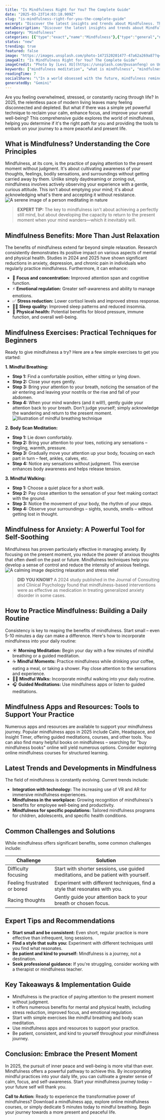 ```yaml
---
title: "Is Mindfulness Right for You? The Complete Guide"
date: "2025-03-23T14:03:18.909Z"
slug: "is-mindfulness-right-for-you-the-complete-guide"
excerpt: "Discover the latest insights and trends about Mindfulness. This comprehensive guide covers everything you need to know about Mindfulness in 2025."
metaDescription: "Discover the latest insights and trends about Mindfulness. This comprehensive guide covers everything you need to know about Mindfulness in 2025."
category: "Mindfulness"
categories: [{"type":"exact","name":"Mindfulness"},{"type":"general","name":"Psychology"},{"type":"medium","name":"Cognitive Therapy"},{"type":"specific","name":"Acceptance Commitment Therapy"},{"type":"niche","name":"Values Clarification"}]
status: "new"
trending: true
featured: false
image: "https://images.unsplash.com/photo-1471520201477-47a62a269a87?q=85&w=1200&fit=max&fm=webp&auto=compress"
imageAlt: "Is Mindfulness Right for You? The Complete Guide"
imageCredit: "Photo by [Levi XU](https://unsplash.com/@xusanfeng) on Unsplash"
keywords: ["mindfulness meditation", "what is mindfulness", "mindfulness exercises", "mindfulness benefits", "how to practice mindfulness", "mindfulness for anxiety", "mindfulness apps", "buy mindfulness books", "online mindfulness course", "mindfulness techniques for stress"]
readingTime: 7
socialShare: "\"In a world obsessed with the future, mindfulness reminds us that true peace lies in the present moment.  Unlock your inner calm – it's closer than you think.\""
generatedBy: "Gemini"
---
```




Are you feeling overwhelmed, stressed, or constantly racing through life?  In 2025, the relentless pace of modern living leaves many feeling disconnected and depleted.  But what if there was a simple yet powerful technique to reclaim your calm, enhance focus, and improve your overall well-being?  This comprehensive guide explores the world of mindfulness, helping you determine if it's the right path for you and providing the tools to embark on your journey to a more peaceful and present life.

## What is Mindfulness? Understanding the Core Principles

Mindfulness, at its core, is the practice of paying attention to the present moment without judgment. It's about cultivating awareness of your thoughts, feelings, bodily sensations, and surroundings without getting carried away by them.  Unlike simply daydreaming or zoning out, mindfulness involves actively observing your experience with a gentle, curious attitude.  This isn't about emptying your mind; it's about acknowledging what's there and accepting it without resistance. ![A serene image of a person meditating in nature](https://images.unsplash.com/photo-1499728603263-13726abce5fd?q=85&w=1200&fit=max&fm=webp&auto=compress)

> **EXPERT TIP:**  The key to mindfulness isn't about achieving a perfectly still mind, but about developing the capacity to return to the present moment when your mind wanders—which it inevitably will.

## Mindfulness Benefits: More Than Just Relaxation

The benefits of mindfulness extend far beyond simple relaxation.  Research consistently demonstrates its positive impact on various aspects of mental and physical health.  Studies in 2024 and 2025 have shown significant reductions in anxiety, depression, and chronic pain in individuals who regularly practice mindfulness.  Furthermore, it can enhance:

* 🔑 **Focus and concentration:** Improved attention span and cognitive function.
* ⚡ **Emotional regulation:** Greater self-awareness and ability to manage emotions.
* ✅ **Stress reduction:** Lower cortisol levels and improved stress response.
* 🧘‍♀️ **Sleep quality:** Improved sleep patterns and reduced insomnia.
* 💪 **Physical health:**  Potential benefits for blood pressure, immune function, and overall well-being.

## Mindfulness Exercises: Practical Techniques for Beginners

Ready to give mindfulness a try? Here are a few simple exercises to get you started:

**1. Mindful Breathing:**

* **Step 1:** Find a comfortable position, either sitting or lying down.
* **Step 2:** Close your eyes gently.
* **Step 3:** Bring your attention to your breath, noticing the sensation of the air entering and leaving your nostrils or the rise and fall of your abdomen.
* **Step 4:** When your mind wanders (and it will!), gently guide your attention back to your breath.  Don't judge yourself; simply acknowledge the wandering and return to the present moment.  ![Illustration of mindful breathing technique](https://images.unsplash.com/photo-1592895792095-85fa785192a9?q=85&w=1200&fit=max&fm=webp&auto=compress)

**2. Body Scan Meditation:**

* **Step 1:** Lie down comfortably.
* **Step 2:** Bring your attention to your toes, noticing any sensations – tingling, warmth, pressure.
* **Step 3:** Gradually move your attention up your body, focusing on each part in turn – feet, ankles, calves, etc.
* **Step 4:**  Notice any sensations without judgment.  This exercise enhances body awareness and helps release tension.

**3. Mindful Walking:**

* **Step 1:** Choose a quiet place for a short walk.
* **Step 2:** Pay close attention to the sensation of your feet making contact with the ground.
* **Step 3:** Notice the movement of your body, the rhythm of your steps.
* **Step 4:** Observe your surroundings – sights, sounds, smells – without getting lost in thought.

## Mindfulness for Anxiety: A Powerful Tool for Self-Soothing

Mindfulness has proven particularly effective in managing anxiety. By focusing on the present moment, you reduce the power of anxious thoughts that often dwell on the past or future.  Mindfulness techniques help you develop a sense of control and reduce the intensity of anxious feelings.  ![A calming image depicting relaxation and stress relief](https://images.unsplash.com/photo-1505455184862-554165e5f6ba?q=85&w=1200&fit=max&fm=webp&auto=compress)

> **DID YOU KNOW?**  A 2024 study published in the Journal of Consulting and Clinical Psychology found that mindfulness-based interventions were as effective as medication in treating generalized anxiety disorder in some cases.

## How to Practice Mindfulness: Building a Daily Routine

Consistency is key to reaping the benefits of mindfulness. Start small – even 5-10 minutes a day can make a difference.  Here's how to incorporate mindfulness into your daily routine:

* ☀️ **Morning Meditation:** Begin your day with a few minutes of mindful breathing or a guided meditation.
* ☕️ **Mindful Moments:** Practice mindfulness while drinking your coffee, eating a meal, or taking a shower.  Pay close attention to the sensations and experience.
* 🚶‍♀️ **Mindful Walks:** Incorporate mindful walking into your daily routine.
* 🎧 **Guided Meditations:** Use mindfulness apps or listen to guided meditations.

## Mindfulness Apps and Resources: Tools to Support Your Practice

Numerous apps and resources are available to support your mindfulness journey.  Popular mindfulness apps in 2025 include Calm, Headspace, and Insight Timer, offering guided meditations, courses, and other tools.  You can also find many helpful books on mindfulness – searching for "buy mindfulness books" online will yield numerous options.  Consider exploring online mindfulness courses for structured learning.

## Latest Trends and Developments in Mindfulness

The field of mindfulness is constantly evolving.  Current trends include:

* **Integration with technology:**  The increasing use of VR and AR for immersive mindfulness experiences.
* **Mindfulness in the workplace:**  Growing recognition of mindfulness's benefits for employee well-being and productivity.
* **Mindfulness for specific populations:**  Tailored mindfulness programs for children, adolescents, and specific health conditions.

## Common Challenges and Solutions

While mindfulness offers significant benefits, some common challenges include:

| Challenge                     | Solution                                                                      |
|------------------------------|------------------------------------------------------------------------------|
| Difficulty focusing           | Start with shorter sessions, use guided meditations, and be patient with yourself. |
| Feeling frustrated or bored    | Experiment with different techniques, find a style that resonates with you.      |
| Racing thoughts               | Gently guide your attention back to your breath or chosen focus.                 |

## Expert Tips and Recommendations

* **Start small and be consistent:**  Even short, regular practice is more effective than infrequent, long sessions.
* **Find a style that suits you:**  Experiment with different techniques until you find what resonates.
* **Be patient and kind to yourself:**  Mindfulness is a journey, not a destination.
* **Seek professional guidance:**  If you're struggling, consider working with a therapist or mindfulness teacher.

## Key Takeaways & Implementation Guide

* Mindfulness is the practice of paying attention to the present moment without judgment.
* It offers numerous benefits for mental and physical health, including stress reduction, improved focus, and emotional regulation.
* Start with simple exercises like mindful breathing and body scan meditation.
* Use mindfulness apps and resources to support your practice.
* Be patient, consistent, and kind to yourself throughout your mindfulness journey.

## Conclusion: Embrace the Present Moment

In 2025, the pursuit of inner peace and well-being is more vital than ever. Mindfulness offers a powerful pathway to achieve this.  By incorporating mindful practices into your daily life, you can cultivate a greater sense of calm, focus, and self-awareness.  Start your mindfulness journey today – your future self will thank you.

**Call to Action:**  Ready to experience the transformative power of mindfulness?  Download a mindfulness app, explore online mindfulness courses, or simply dedicate 5 minutes today to mindful breathing.  Begin your journey towards a more present and peaceful life.

